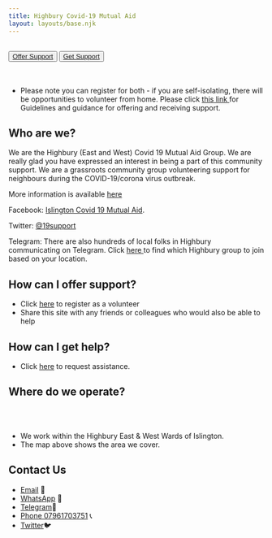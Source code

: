 ```yaml
---
title: Highbury Covid-19 Mutual Aid
layout: layouts/base.njk
---
```

<br/>
<div class="button-container">
  <button class="bttn-simple bttn-lg bttn-royal"><a href="/volunteer">Offer Support</a></button>
  <button class="bttn-simple bttn-lg bttn-success"><a href="/support">Get Support</a></button>
</div>

<br/>
<br/>

 - Please note you can register for both - if you are self-isolating, there will be opportunities to volunteer from home. Please click <a href="https://drive.google.com/file/d/1qoTdlNc70uqNKCTy91ebcNm1Z1bptyJA/view"> this link </a> for Guidelines and guidance for offering and receiving support.

## Who are we?
  We are the Highbury (East and West) Covid 19 Mutual Aid Group. We are really glad you have expressed an interest in being a part of this community support.
  We are a grassroots community group volunteering support for neighbours during the COVID-19/corona virus outbreak.
  
  More information is available [here](/about)
  
  Facebook: [Islington Covid 19 Mutual Aid](https://m.facebook.com/groups/926599381108201).
  
  Twitter: [@19support](https://twitter.com/19support)
  
  Telegram: There are also hundreds of local folks in Highbury communicating on Telegram. Click <a href="https://highbury-mutual-aid-groups.herokuapp.com/"> here </a> to find which Highbury group to join based on your location. 

## How can I offer support?
  
 - Click [here](/volunteer) to register as a volunteer
 - Share this site with any friends or colleagues who would also be able to help

## How can I get help?

 - Click [here](/support) to request assistance.

## Where do we operate?

<br/>
<div id="map"></div>
<br/>

- We work within the Highbury East & West Wards of Islington.
- The map above shows the area we cover.


## Contact Us

 - [Email](mailto:highburymutualaid@gmail.com ) 📧 
 - [WhatsApp](https://chat.whatsapp.com/JmcTPpTaTWRJGNcAuZNimd) 📲
 - [Telegram](https://t.me/highburycovid19magroup)📲
 - [Phone 07961703751](tel:07961703751) 📞
 - [Twitter](https://twitter.com/19Support)🐦
